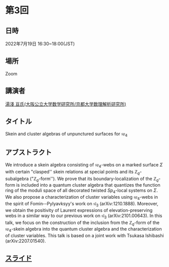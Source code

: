 <script type="text/x-mathjax-config">MathJax.Hub.Config({tex2jax:{inlineMath:[['\$','\$'],['\\(','\\)']],processEscapes:true},CommonHTML: {matchFontHeight:false}});</script>
<script type="text/javascript" async src="https://cdnjs.cloudflare.com/ajax/libs/mathjax/2.7.1/MathJax.js?config=TeX-MML-AM_CHTML"></script>

# 第3回
## 日時
2022年7月19日 16:30~18:00(JST)
## 場所
Zoom
## 講演者
[湯淺 亘氏(大阪公立大学数学研究所/京都大学数理解析研究所)](https://wataruyuasa.github.io/math/)

## タイトル
Skein and cluster algebras of unpunctured surfaces for $\mathfrak{sp}_4$

## アブストラクト
We introduce a skein algebra consisting of $\mathfrak{sp}_4$-webs on a 
marked surface $\Sigma$ with certain "clasped'' skein relations at 
special points and its $\mathbb{Z}_q$-subalgebra 
("$\mathbb{Z}_q$-form''). We prove that its boundary-localization of 
the $\mathbb{Z}_q$-form is included into a quantum cluster algebra that 
quantizes the function ring of the moduli space of all decorated twisted 
$Sp_4$-local systems on $\Sigma$.
We also propose a characterization of cluster variables using 
$\mathfrak{sp}_4$-webs in the spirit of Fomin--Pylyavksyy's work on 
$\mathfrak{sl}_3$ (arXiv:1210.1888).
Moreover, we obtain the positivity of Laurent expressions of 
elevation-preserving webs in a similar way to our previous work on 
$\mathfrak{sl}_3$ (arXiv:2101.00643).
In this talk, we focus on the construction of the inclusion from the 
$\mathbb{Z}_q$-form of the $\mathfrak{sp}_4$-skein algebra into the 
quantum cluster algebra and the characterization of cluster variables. 
This talk is based on a joint work with Tsukasa Ishibashi 
(arXiv:2207.01540).


## [スライド](2022-07-19_Yuasa.pdf)